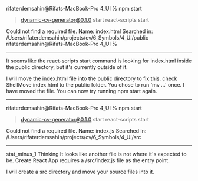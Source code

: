 rifaterdemsahin@Rifats-MacBook-Pro 4_UI % npm start

> dynamic-cv-generator@0.1.0 start
> react-scripts start

Could not find a required file.
  Name: index.html
  Searched in: /Users/rifaterdemsahin/projects/cv/6_Symbols/4_UI/public
rifaterdemsahin@Rifats-MacBook-Pro 4_UI % 

---

It seems like the react-scripts start command is looking for index.html inside the public directory, but it's currently outside of it.

I will move the index.html file into the public directory to fix this.
check
ShellMove index.html to the public folder.
You chose to run 'mv ...' once.
I have moved the file. You can now try running npm start again.

---
rifaterdemsahin@Rifats-MacBook-Pro 4_UI % npm start

> dynamic-cv-generator@0.1.0 start
> react-scripts start

Could not find a required file.
  Name: index.js
  Searched in: /Users/rifaterdemsahin/projects/cv/6_Symbols/4_UI/src

  ---
  stat_minus_1
Thinking
It looks like another file is not where it's expected to be. Create React App requires a /src/index.js file as the entry point.

I will create a src directory and move your source files into it.

